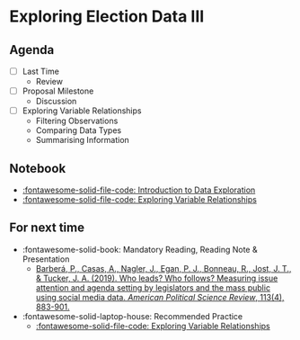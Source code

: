 # Exploring Election Data III

## Agenda
- [ ] Last Time
    - Review
- [ ] Proposal Milestone
    - Discussion
- [ ] Exploring Variable Relationships
    - Filtering Observations
    - Comparing Data Types
    - Summarising Information

## Notebook
- [:fontawesome-solid-file-code: Introduction to Data Exploration](https://colab.research.google.com/github/mickaeltemporao/itds/blob/main/materials/04-data-exploration-columns.ipynb)
- [:fontawesome-solid-file-code: Exploring Variable Relationships](https://colab.research.google.com/github/mickaeltemporao/itds/blob/main/materials/05-data-exploration-rows.ipynb)

## For next time
- :fontawesome-solid-book: Mandatory Reading, Reading Note & Presentation
    - [Barberá, P., Casas, A., Nagler, J., Egan, P. J., Bonneau, R., Jost, J. T., & Tucker, J. A. (2019). Who leads? Who follows? Measuring issue attention and agenda setting by legislators and the mass public using social media data. *American Political Science Review*, 113(4), 883-901.](https://proxy.sciencespobordeaux.fr:2604/core/journals/american-political-science-review/article/who-leads-who-follows-measuring-issue-attention-and-agenda-setting-by-legislators-and-the-mass-public-using-social-media-data/D855849CE288A241529E9EC2E4FBD3A8)
- :fontawesome-solid-laptop-house: Recommended Practice
    - [:fontawesome-solid-file-code: Exploring Variable Relationships](https://colab.research.google.com/github/mickaeltemporao/itds/blob/main/materials/05-data-exploration-rows.ipynb)

